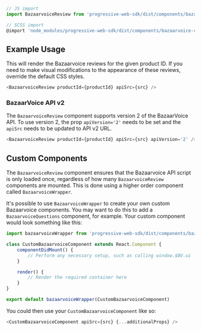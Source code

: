 ```js static
// JS import
import BazaarvoiceReview from 'progressive-web-sdk/dist/components/bazaarvoice-review'

// SCSS import
@import 'node_modules/progressive-web-sdk/dist/components/bazaarvoice-review/base';
```


## Example Usage
This will render the Bazaarvoice reviews for the given product ID. If you need to make visual modifications to the appearance of these reviews, override the default CSS styles.

```js static
<BazaarvoiceReview productId={productId} apiSrc={src} />
```

### BazaarVoice API v2

The `BazaarvoiceReview` component supports version 2 of the BazaarVoice API. 
To use version 2, the prop `apiVersion='2'` needs to be set
and the `apiSrc` needs to be updated to API v2 URL.

```js static
<BazaarvoiceReview productId={productId} apiSrc={src} apiVersion='2' />
```

## Custom Components
The `BazaarvoiceReview` component ensures that the Bazaarvoice API script is only loaded once, regardless of how many `BazaarvoiceReview` components are mounted. This is done using a higher order component called `BazaarvoiceWrapper`.

It's possible to use `BazaarvoiceWrapper` to create your own custom Bazaarvoice components. You may want to do this to add a `BazaarvoiceQuestions` component, for example. Your custom component would look something like this:

```js static
import bazaarvoiceWrapper from 'progressive-web-sdk/dist/components/bazaarvoice-wrapper'

class CustomBazaarvoiceComponent extends React.Component {
    componentDidMount() {
        // Perform any necessary setup, such as calling window.$BV.ui
    }

    render() {
        // Render the required container here
    }
}

export default bazaarvoiceWrapper(CustomBazaarvoiceComponent)
```

You could then use your `CustomBazaarvoiceComponent` like so:

```js static
<CustomBazaarvoiceComponent apiSrc={src} {...additionalProps} />
```
